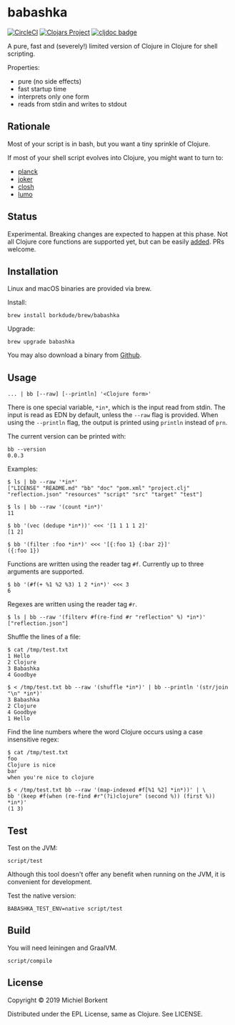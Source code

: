 # babashka

[![CircleCI](https://circleci.com/gh/borkdude/babashka/tree/master.svg?style=shield)](https://circleci.com/gh/borkdude/babashka/tree/master)
[![Clojars Project](https://img.shields.io/clojars/v/borkdude/babashka.svg)](https://clojars.org/borkdude/babashka)
[![cljdoc badge](https://cljdoc.org/badge/borkdude/babashka)](https://cljdoc.org/d/borkdude/babashka/CURRENT)

A pure, fast and (severely!) limited version of Clojure in Clojure for shell scripting.

Properties:

- pure (no side effects)
- fast startup time
- interprets only one form
- reads from stdin and writes to stdout

## Rationale

Most of your script is in bash, but you want a tiny sprinkle of Clojure.

If most of your shell script evolves into Clojure, you might want to turn to:

- [planck](https://planck-repl.org/)
- [joker](https://github.com/candid82/joker)
- [closh](https://github.com/dundalek/closh)
- [lumo](https://github.com/anmonteiro/lumo)

## Status

Experimental. Breaking changes are expected to happen at this phase. Not all
Clojure core functions are supported yet, but can be easily
[added](https://github.com/borkdude/babashka/blob/master/src/babashka/interpreter.clj#L10). PRs
welcome.

## Installation

Linux and macOS binaries are provided via brew.

Install:

    brew install borkdude/brew/babashka

Upgrade:

    brew upgrade babashka

You may also download a binary from [Github](https://github.com/borkdude/babashka/releases).

## Usage

``` shellsession
... | bb [--raw] [--println] '<Clojure form>'
```

There is one special variable, `*in*`, which is the input read from stdin. The
input is read as EDN by default, unless the `--raw` flag is provided. When using
the `--println` flag, the output is printed using `println` instead of `prn`.

The current version can be printed with:

``` shellsession
bb --version
0.0.3
```

Examples:

``` shellsession
$ ls | bb --raw '*in*'
["LICENSE" "README.md" "bb" "doc" "pom.xml" "project.clj" "reflection.json" "resources" "script" "src" "target" "test"]

$ ls | bb --raw '(count *in*)'
11

$ bb '(vec (dedupe *in*))' <<< '[1 1 1 1 2]'
[1 2]

$ bb '(filter :foo *in*)' <<< '[{:foo 1} {:bar 2}]'
({:foo 1})
```

Functions are written using the reader tag `#f`. Currently up to three
arguments are supported.

``` shellsession
$ bb '(#f(+ %1 %2 %3) 1 2 *in*)' <<< 3
6
```

Regexes are written using the reader tag `#r`.

``` shellsession
$ ls | bb --raw '(filterv #f(re-find #r "reflection" %) *in*)'
["reflection.json"]
```

Shuffle the lines of a file:

``` shellsession
$ cat /tmp/test.txt
1 Hello
2 Clojure
3 Babashka
4 Goodbye

$ < /tmp/test.txt bb --raw '(shuffle *in*)' | bb --println '(str/join "\n" *in*)'
3 Babashka
2 Clojure
4 Goodbye
1 Hello
```

Find the line numbers where the word Clojure occurs using a case insensitive regex:

``` shellsession
$ cat /tmp/test.txt
foo
Clojure is nice
bar
when you're nice to clojure

$ < /tmp/test.txt bb --raw '(map-indexed #f[%1 %2] *in*))' | \
bb '(keep #f(when (re-find #r"(?i)clojure" (second %)) (first %)) *in*)'
(1 3)
```

## Test

Test on the JVM:

    script/test

Although this tool doesn't offer any benefit when running on the JVM, it is
convenient for development.

Test the native version:

    BABASHKA_TEST_ENV=native script/test

## Build

You will need leiningen and GraalVM.

    script/compile

## License

Copyright © 2019 Michiel Borkent

Distributed under the EPL License, same as Clojure. See LICENSE.
